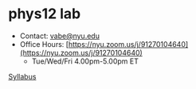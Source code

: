 # phys12 lab

- Contact: [vabe@nyu.edu](vabe@nyu.edu)
- Office Hours: [https://nyu.zoom.us/j/91270104640](https://nyu.zoom.us/j/91270104640)
	+ Tue/Wed/Fri 4.00pm-5.00pm ET

[Syllabus](https://github.com/vaabe/phys12)
